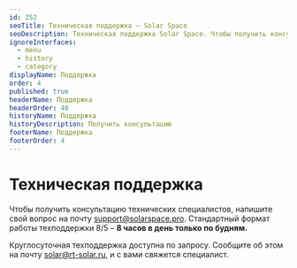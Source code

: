 ```yaml
---
id: 252
seoTitle: Техническая поддержка — Solar Space
seoDescription: Техническая поддержка Solar Space. Чтобы получить консультацию технических специалистов, напишите свой вопрос на почту support@solarspace.pro. Стандартный формат работы техподдержки 8/5 – 8 часов в день только по будням
ignoreInterfaces:
  - menu
  - history
  - category
displayName: Поддержка
order: 4
published: true
headerName: Поддержка
headerOrder: 40
historyName: Поддержка
historyDescription: Получить консультацию
footerName: Поддержка
footerOrder: 4
---
```


# Техническая поддержка

Чтобы получить консультацию технических специалистов, напишите свой вопрос на почту support@solarspace.pro. Стандартный формат работы техподдержки 8/5 – **8 часов в день только по будням.**  

Круглосуточная техподдержка доступна по запросу. Сообщите об этом на почту solar@rt-solar.ru, и с вами свяжется специалист.